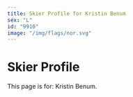 ```yaml
---
title: Skier Profile for Kristin Benum
sex: "L"
id: "9910"
image: "/img/flags/nor.svg" 
---
```


# Skier Profile

This page is for: Kristin Benum.
    